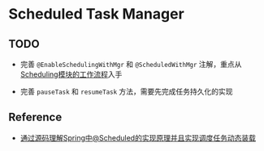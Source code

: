 # Scheduled Task Manager

## TODO

- 完善 `@EnableSchedulingWithMgr` 和 `@ScheduledWithMgr` 注解，重点从[Scheduling模块的工作流程](#Scheduled的实现原理)入手

- 完善 `pauseTask` 和 `resumeTask` 方法，需要先完成任务持久化的实现



## Reference

<span id="Scheduled的实现原理"></span>

- [通过源码理解Spring中@Scheduled的实现原理并且实现调度任务动态装载](https://www.cnblogs.com/throwable/p/12616945.html)

